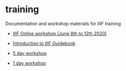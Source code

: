 # training
Documentation and workshop materials for IIIF training

* [IIIF Online workshop (June 8th to 12th 2020)](iiif-online-workshop/index.html)

* [Introduction to IIIF Guidebook](intro-to-iiif/index.html)

* [5 day workshop](iiif-5-day-workshop/index.html)

* [1 day workshop](iiif-1-day-workshop/index.html)
